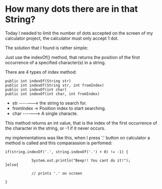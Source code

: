 # How many dots there are in that String?
Today I needed to limit the number of dots accepted on the screen of my calculator project, the calculator must only accept 1 dot.

The solution that I found is rather simple:

Just use the indexOf() method, that returns the position of the first occurrence of a specified character(s) in a string.

There are 4 types of index method:
```
public int indexOf(String str)
public int indexOf(String str, int fromIndex)
public int indexOf(int char)
public int indexOf(int char, int fromIndex)
```
- str -------> the string to search for.
- fromIndex -> Position index to start searching.
- char ------> A single characte.

This method returns an int value, that is the index of the first occurrence of the character in the string, or -1 if it never occurs.

my implementations was like this, when I press '.' button on calculator a method is called and this comparassion is perfomed:
```
if(string.indexOf('.', string.indexOf('.') + 0) != -1) {
            
            System.out.println("Beep!! You cant do it!");
}else{

            // prints '.' on screen

}
```
